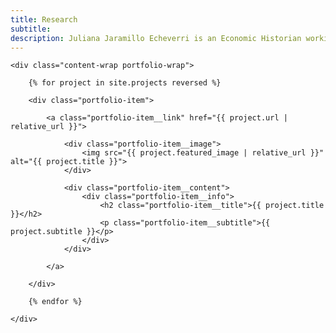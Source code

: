 ```yaml
---
title: Research
subtitle:
description: Juliana Jaramillo Echeverri is an Economic Historian working on Latin America
---
```


<section class="portfolio">

	<div class="content-wrap portfolio-wrap">

		{% for project in site.projects reversed %}

		<div class="portfolio-item">

			<a class="portfolio-item__link" href="{{ project.url | relative_url }}">

				<div class="portfolio-item__image">
					<img src="{{ project.featured_image | relative_url }}" alt="{{ project.title }}">
				</div>

				<div class="portfolio-item__content">
					<div class="portfolio-item__info">
						<h2 class="portfolio-item__title">{{ project.title }}</h2>
						<p class="portfolio-item__subtitle">{{ project.subtitle }}</p>
					</div>
				</div>

			</a>

		</div>

		{% endfor %}

	</div>

</section>
